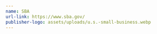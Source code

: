 ```yaml
---
name: SBA
url-link: https://www.sba.gov/
publisher-logo: assets/uploads/u.s.-small-business.webp
---
```


